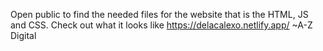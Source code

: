 Open public to find the needed files for the website that is the HTML, JS and CSS.
Check out what it looks like 
https://delacalexo.netlify.app/
~A-Z Digital
